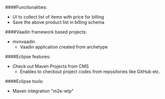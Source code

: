 ####Functionalities:
* UI to collect list of items with price for billing
* Save the above product list in billing schema

####Vaadin framework based projects:
* mvnvaadin
  * Vaadin application created from archetype

####Eclipse features:
* Check out Maven Projects from CMS
  * Enables to checkout project codes from repositories like GitHub etc.


####Eclipse tools:
* Maven integration "m2e-wtp"

